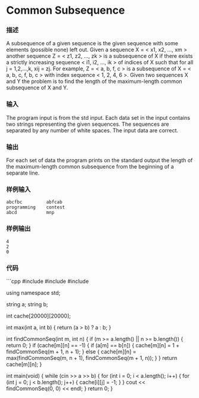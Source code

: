 # Common Subsequence

### 描述
A subsequence of a given sequence is the given sequence with some elements (possible none) left out. Given a sequence X = < x1, x2, ..., xm > another sequence Z = < z1, z2, ..., zk > is a subsequence of X if there exists a strictly increasing sequence < i1, i2, ..., ik > of indices of X such that for all j = 1,2,...,k, xij = zj. For example, Z = < a, b, f, c > is a subsequence of X = < a, b, c, f, b, c > with index sequence < 1, 2, 4, 6 >. Given two sequences X and Y the problem is to find the length of the maximum-length common subsequence of X and Y.

### 输入
The program input is from the std input. Each data set in the input contains two strings representing the given sequences. The sequences are separated by any number of white spaces. The input data are correct.

### 输出
For each set of data the program prints on the standard output the length of the maximum-length common subsequence from the beginning of a separate line.

### 样例输入
```
abcfbc         abfcab
programming    contest 
abcd           mnp
```

### 样例输出
    4
    2
    0

### 代码

​```cpp
#include <cstdio>
#include <iostream>
#include <string>

using namespace std;

string a;
string b;

int cache[20000][20000];

int max(int a, int b)
{
    return (a > b) ? a : b;
}

int findCommonSeq(int m, int n)
{
    if (m >= a.length() || n >= b.length()) {
        return 0;
    }
    if (cache[m][n] == -1) {
        if (a[m] == b[n]) {
            cache[m][n] = 1 + findCommonSeq(m + 1, n + 1);
        }
        else {
            cache[m][n] = max(findCommonSeq(m, n + 1), findCommonSeq(m + 1, n));
        }
    }
    return cache[m][n];
}

int main(void)
{
    while (cin >> a >> b) {
        for (int i = 0; i < a.length(); i++) {
            for (int j = 0; j < b.length(); j++) {
                cache[i][j] = -1;
            }
        }
        cout << findCommonSeq(0, 0) << endl;
    }
    return 0;
}
```